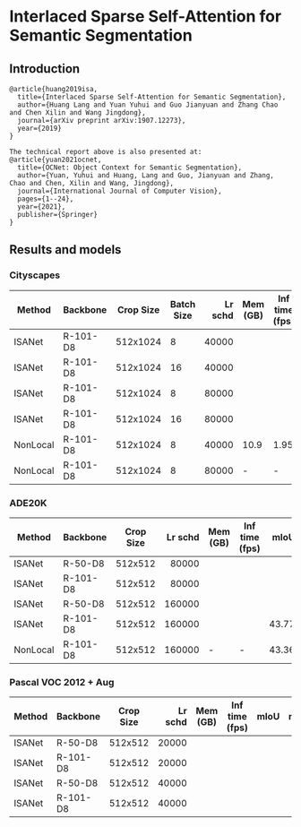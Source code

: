 # Interlaced Sparse Self-Attention for Semantic Segmentation

## Introduction
```
@article{huang2019isa,
  title={Interlaced Sparse Self-Attention for Semantic Segmentation},
  author={Huang Lang and Yuan Yuhui and Guo Jianyuan and Zhang Chao and Chen Xilin and Wang Jingdong},
  journal={arXiv preprint arXiv:1907.12273},
  year={2019}
}

The technical report above is also presented at:
@article{yuan2021ocnet,
  title={OCNet: Object Context for Semantic Segmentation},
  author={Yuan, Yuhui and Huang, Lang and Guo, Jianyuan and Zhang, Chao and Chen, Xilin and Wang, Jingdong},
  journal={International Journal of Computer Vision},
  pages={1--24},
  year={2021},
  publisher={Springer}
}
```

## Results and models

### Cityscapes

| Method | Backbone | Crop Size | Batch Size | Lr schd | Mem (GB) | Inf time (fps) | mIoU  | mIoU(ms+flip) |                                                                                                                                                                                                 download                                                                                                                                                                                                 |
|--------|----------|-----------|-----------|--------:|----------|----------------|------:|--------------:|----------------------------------------------------------------------------------------------------------------------------------------------------------------------------------------------------------------------------------------------------------------------------------------------------------------------------------------------------------------------------------------------------------|
| ISANet | R-101-D8 | 512x1024  |   8 | 40000 |       |       | 79.32|          |[model](https://drive.google.com/file/d/1oWAcDwj_ILRvwWp-bcGKJ7g1QlrT7Myo/view?usp=sharing)/[log](https://drive.google.com/file/d/1oWPEtE16FYF4P4LMl1uf_qiElPaOJ0-y/view?usp=sharing)    |
| ISANet | R-101-D8 | 512x1024  |  16 |  40000 |       |       |  79.56  |      |      |
| ISANet | R-101-D8 | 512x1024  |  8 |  80000 |       |       |  79.67  |      |      |
| ISANet | R-101-D8 | 512x1024  |  16 |  80000 |       |       |  80.18  |      |      |
| NonLocal | R-101-D8 | 512x1024  | 8 |  40000 |     10.9 |           1.95 | 78.66 |
| NonLocal | R-101-D8 | 512x1024  | 8 |  80000 | -        | -              | 78.93 |


### ADE20K
| Method | Backbone | Crop Size | Lr schd | Mem (GB) | Inf time (fps) | mIoU  | mIoU(ms+flip) |                                                                                                                                                                                         download                                                                                                                                                                                         |
|--------|----------|-----------|--------:|----------|----------------|------:|--------------:|------------------------------------------------------------------------------------------------------------------------------------------------------------------------------------------------------------------------------------------------------------------------------------------------------------------------------------------------------------------------------------------|
| ISANet | R-50-D8  | 512x512   |   80000 |       |       |      |          |      |
| ISANet | R-101-D8 | 512x512   |   80000 |       |       |      |          |      |
| ISANet | R-50-D8  | 512x512   |  160000 |       |       |      |          |      |
| ISANet | R-101-D8 | 512x512   |  160000 |       |       | 43.77|         |      |
| NonLocal | R-101-D8 | 512x512   |  160000 | -        | -              | 43.36 |      |      |
### Pascal VOC 2012 + Aug
| Method | Backbone | Crop Size | Lr schd | Mem (GB) | Inf time (fps) | mIoU  | mIoU(ms+flip) |                                                                                                                                                                                           download                                                                                                                                                                                           |
|--------|----------|-----------|--------:|----------|----------------|------:|--------------:|----------------------------------------------------------------------------------------------------------------------------------------------------------------------------------------------------------------------------------------------------------------------------------------------------------------------------------------------------------------------------------------------|
| ISANet | R-50-D8  | 512x512   |   20000 |       |       |      |          |      |
| ISANet | R-101-D8 | 512x512   |   20000 |       |       |      |          |      |
| ISANet | R-50-D8  | 512x512   |   40000 |       |       |      |          |      |
| ISANet | R-101-D8 | 512x512   |   40000 |       |       |      |          |      |
